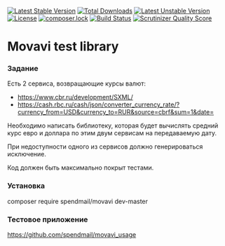 [![Latest Stable Version](https://poser.pugx.org/spendmail/movavi/v/stable)](https://packagist.org/packages/spendmail/movavi)
[![Total Downloads](https://poser.pugx.org/spendmail/movavi/downloads)](https://packagist.org/packages/spendmail/movavi)
[![Latest Unstable Version](https://poser.pugx.org/spendmail/movavi/v/unstable)](https://packagist.org/packages/spendmail/movavi)
[![License](https://poser.pugx.org/spendmail/movavi/license)](https://packagist.org/packages/spendmail/movavi)
[![composer.lock](https://poser.pugx.org/spendmail/movavi/composerlock)](https://packagist.org/packages/spendmail/movavi)
[![Build Status](https://img.shields.io/travis/spendmail/movavi.svg)](https://travis-ci.org/spendmail/movavi)
[![Scrutinizer Quality Score](https://scrutinizer-ci.com/g/spendmail/movavi/badges/quality-score.png?s=17448ca4d140429fd687c58ff747baeb6568d528)](https://scrutinizer-ci.com/g/spendmail/movavi/)

# Movavi test library

### Задание
Есть 2 сервиса, возвращающие курсы валют:
 + https://www.cbr.ru/development/SXML/
 + https://cash.rbc.ru/cash/json/converter_currency_rate/?currency_from=USD&currency_to=RUR&source=cbrf&sum=1&date=

Необходимо написать библиотеку, которая будет вычислять средний курс евро и доллара по этим двум сервисам на передаваемую дату. 

При недоступности одного из сервисов должно генерироваться исключение. 

Код должен быть максимально покрыт тестами.

### Установка
composer require spendmail/movavi dev-master

### Тестовое приложение
https://github.com/spendmail/movavi_usage
